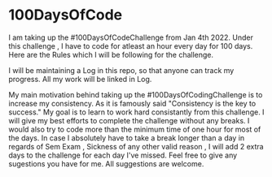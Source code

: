 # 100DaysOfCode
I am taking up the #100DaysOfCodeChallenge from Jan 4th 2022. Under this challenge , I have to code for atleast an hour every day for 100 days. Here are the Rules which I will be following for the challenge.

I will be maintaining a Log in this repo, so that anyone can track my progress. All my work will be linked in Log.

My main motivation behind taking up the #100DaysOfCodingChallenge is to increase my consistency. As it is famously said "Consistency is the key to success." My goal is to learn to work hard consistantly from this challenge. I will give my best efforts to complete the challenge without any breaks. I would also try to code more than the minimum time of one hour for most of the days. In case I absolutely have to take a break longer than a day in regards of Sem Exam , Sickness of any other valid reason , I will add 2 extra days to the challenge for each day I've missed. Feel free to give any sugestions you have for me. All suggestions are welcome.
